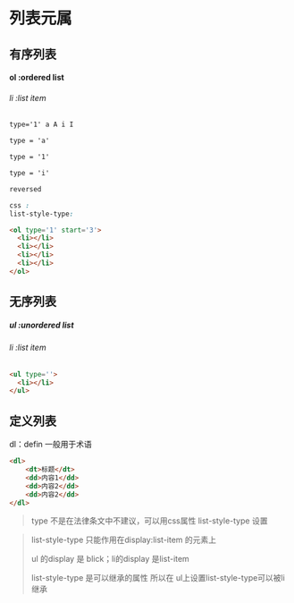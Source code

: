 # 列表元属

## 有序列表

#### ol :ordered list

###### li :list item 

```css
type='1' a A i I

type = 'a'

type = '1'

type = 'i'

reversed

css :
list-style-type:
```

```html
<ol type='1' start='3'>
  <li></li>
  <li></li>
  <li></li>
  <li></li>
</ol>
```



## 无序列表
##### ul :unordered list

###### li :list item

```html
<ul type=''>
  <li></li>
</ul>
```



## 定义列表

dl：defin 一般用于术语

```html
<dl>
    <dt>标题</dt>
    <dd>内容1</dd> 
    <dd>内容2</dd>
  	<dd>内容2</dd>
</dl>        
```



> type 不是在法律条文中不建议，可以用css属性 list-style-type 设置

> list-style-type 只能作用在display:list-item 的元素上
>
> ul 的display 是 blick；li的display 是list-item 
>
> list-style-type 是可以继承的属性 所以在 ul上设置list-style-type可以被li 继承